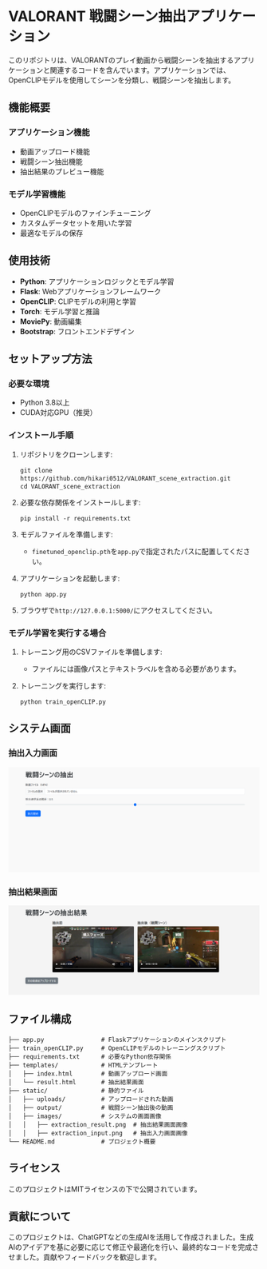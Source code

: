 # VALORANT 戦闘シーン抽出アプリケーション

このリポジトリは、VALORANTのプレイ動画から戦闘シーンを抽出するアプリケーションと関連するコードを含んでいます。アプリケーションでは、OpenCLIPモデルを使用してシーンを分類し、戦闘シーンを抽出します。

## 機能概要

### アプリケーション機能
- 動画アップロード機能
- 戦闘シーン抽出機能
- 抽出結果のプレビュー機能

### モデル学習機能
- OpenCLIPモデルのファインチューニング
- カスタムデータセットを用いた学習
- 最適なモデルの保存

## 使用技術

- **Python**: アプリケーションロジックとモデル学習
- **Flask**: Webアプリケーションフレームワーク
- **OpenCLIP**: CLIPモデルの利用と学習
- **Torch**: モデル学習と推論
- **MoviePy**: 動画編集
- **Bootstrap**: フロントエンドデザイン

## セットアップ方法

### 必要な環境
- Python 3.8以上
- CUDA対応GPU（推奨）

### インストール手順
1. リポジトリをクローンします:
    ```
    git clone https://github.com/hikari0512/VALORANT_scene_extraction.git
    cd VALORANT_scene_extraction
    ```

2. 必要な依存関係をインストールします:
    ```
    pip install -r requirements.txt
    ```

3. モデルファイルを準備します:
    - `finetuned_openclip.pth`を`app.py`で指定されたパスに配置してください。

4. アプリケーションを起動します:
    ```
    python app.py
    ```

5. ブラウザで`http://127.0.0.1:5000/`にアクセスしてください。

### モデル学習を実行する場合
1. トレーニング用のCSVファイルを準備します:
    - ファイルには画像パスとテキストラベルを含める必要があります。

2. トレーニングを実行します:
    ```
    python train_openCLIP.py
    ```

## システム画面

### 抽出入力画面
![抽出入力画面](start_screen.png)

### 抽出結果画面
![抽出結果画面](result_screen.png)

## ファイル構成

```
├── app.py                # Flaskアプリケーションのメインスクリプト
├── train_openCLIP.py     # OpenCLIPモデルのトレーニングスクリプト
├── requirements.txt      # 必要なPython依存関係
├── templates/            # HTMLテンプレート
│   ├── index.html        # 動画アップロード画面
│   └── result.html       # 抽出結果画面
├── static/               # 静的ファイル
│   ├── uploads/          # アップロードされた動画
│   ├── output/           # 戦闘シーン抽出後の動画
│   ├── images/           # システムの画面画像
│   │   ├── extraction_result.png  # 抽出結果画面画像
│   │   ├── extraction_input.png   # 抽出入力画面画像
└── README.md             # プロジェクト概要
```

## ライセンス

このプロジェクトはMITライセンスの下で公開されています。

## 貢献について

このプロジェクトは、ChatGPTなどの生成AIを活用して作成されました。生成AIのアイデアを基に必要に応じて修正や最適化を行い、最終的なコードを完成させました。貢献やフィードバックを歓迎します。
